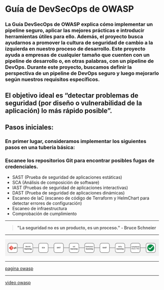 # **Guía de DevSecOps de OWASP**

### La Guía DevSecOps de OWASP explica cómo implementar un pipeline seguro, aplicar las mejores prácticas e introducir herramientas útiles para ello. Además, el proyecto busca ayudarnos a promover la cultura de seguridad de cambio a la izquierda en nuestro proceso de desarrollo. Este proyecto ayuda a empresas de cualquier tamaño que cuenten con un pipeline de desarrollo o, en otras palabras, con un pipeline de DevOps. Durante este proyecto, buscamos definir la perspectiva de un pipeline de DevOps seguro y luego mejorarlo según nuestros requisitos específicos.

## El objetivo ideal es “detectar problemas de seguridad (por diseño o vulnerabilidad de la aplicación) lo más rápido posible”.

## Pasos iniciales:
### En primer lugar, consideramos implementar los siguientes pasos en una tubería básica:

### Escanee los repositorios Git para encontrar posibles fugas de credenciales.
- SAST (Prueba de seguridad de aplicaciones estáticas)
- SCA (Análisis de composición de software)
- IAST (Pruebas de seguridad de aplicaciones interactivas)
- DAST (Prueba de seguridad de aplicaciones dinámicas)
- Escaneo de IaC (escaneo de código de Terraform y HelmChart para detectar errores de configuración)
- Escaneo de infraestructura
- Comprobación de cumplimiento

---

> **"La seguridad no es un producto, es un proceso." - Bruce Schneier**

---
  
![Diagrama DevSecOps](DevSecOps-pipeline.png)

----

[pagina owasp](https://owasp.org/www-project-devsecops-guideline/)

---

[video owasp](https://www.youtube.com/watch?v=vf9Waxh3I04)

